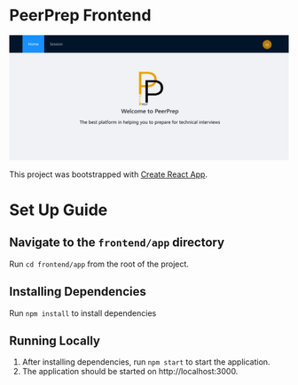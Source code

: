 # PeerPrep Frontend

<p><img src="./images/peerprep.png"/></p>

This project was bootstrapped with [Create React App](https://github.com/facebook/create-react-app).

# Set Up Guide

## Navigate to the `frontend/app` directory

Run `cd frontend/app` from the root of the project.

## Installing Dependencies

Run `npm install` to install dependencies

## Running Locally

1. After installing dependencies, run `npm start` to start the application.
2. The application should be started on http://localhost:3000.